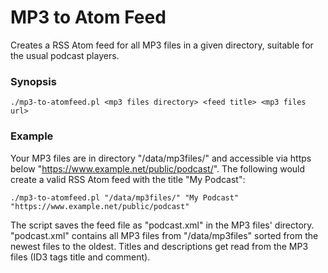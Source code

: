 # MP3 to Atom Feed

Creates a RSS Atom feed for all MP3 files in a given directory, suitable for the usual podcast players.


### Synopsis ###
```./mp3-to-atomfeed.pl <mp3 files directory> <feed title> <mp3 files url>```


### Example ###
Your MP3 files are in directory "/data/mp3files/" and accessible via https below "https://www.example.net/public/podcast/".
The following would create a valid RSS Atom feed with the title "My Podcast":

```./mp3-to-atomfeed.pl "/data/mp3files/" "My Podcast" "https://www.example.net/public/podcast"```

The script saves the feed file as "podcast.xml" in the MP3 files' directory.
"podcast.xml" contains all MP3 files from "/data/mp3files" sorted from the newest files to the oldest.
Titles and descriptions get read from the MP3 files (ID3 tags title and comment).
